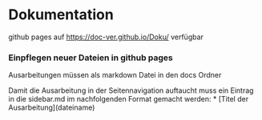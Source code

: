 # Dokumentation

github pages auf https://doc-ver.github.io/Doku/ verfügbar


### Einpflegen neuer Dateien in github pages

Ausarbeitungen müssen als markdown Datei in den docs Ordner

Damit die Ausarbeitung in der Seitennavigation auftaucht muss ein Eintrag in die sidebar.md im nachfolgenden Format gemacht werden:
 \* \[Titel der Ausarbeitung\](dateiname) 
